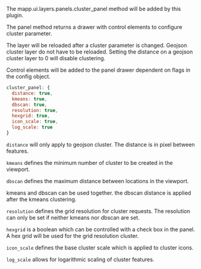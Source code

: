 The mapp.ui.layers.panels.cluster_panel method will be added by this plugin.

The panel method returns a drawer with control elements to configure cluster parameter.

The layer will be reloaded after a cluster parameter is changed. Geojson cluster layer do not have to be reloaded. Setting the distance on a geojson cluster layer to 0 will disable clustering.

Control elements will be added to the panel drawer dependent on flags in the config object.

```js
cluster_panel: {
  distance: true,
  kmeans: true,
  dbscan: true,
  resolution: true,
  hexgrid: true,
  icon_scale: true,
  log_scale: true
}
```

`distance` will only apply to geojson cluster. The distance is in pixel between features.

`kmeans` defines the minimum number of cluster to be created in the viewport.

`dbscan` defines the maximum distance between locations in the viewport.

kmeans and dbscan can be used together. the dbscan distance is applied after the kmeans clustering.

`resolution` defines the grid resolution for cluster requests. The resolution can only be set if neither kmeans nor dbscan are set.

`hexgrid` is a boolean which can be controlled with a check box in the panel. A hex grid will be used for the grid resolution cluster.

`icon_scale` defines the base cluster scale which is applied to cluster icons.

`log_scale` allows for logarithmic scaling of cluster features.
